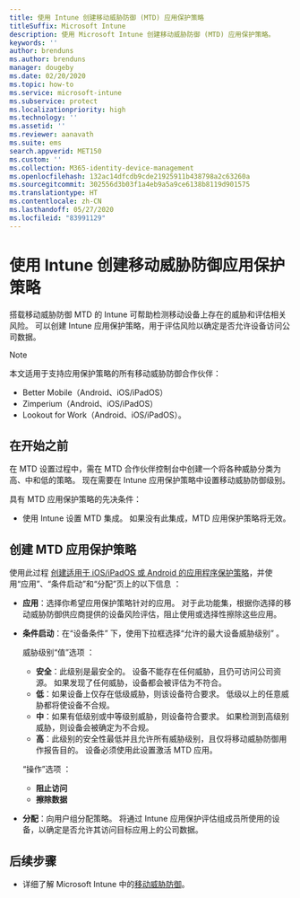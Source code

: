 ```yaml
---
title: 使用 Intune 创建移动威胁防御 (MTD) 应用保护策略
titleSuffix: Microsoft Intune
description: 使用 Microsoft Intune 创建移动威胁防御 (MTD) 应用保护策略。
keywords: ''
author: brenduns
ms.author: brenduns
manager: dougeby
ms.date: 02/20/2020
ms.topic: how-to
ms.service: microsoft-intune
ms.subservice: protect
ms.localizationpriority: high
ms.technology: ''
ms.assetid: ''
ms.reviewer: aanavath
ms.suite: ems
search.appverid: MET150
ms.custom: ''
ms.collection: M365-identity-device-management
ms.openlocfilehash: 132ac14dfcdb9cde21925911b438798a2c63260a
ms.sourcegitcommit: 302556d3b03f1a4eb9a5a9ce6138b8119d901575
ms.translationtype: HT
ms.contentlocale: zh-CN
ms.lasthandoff: 05/27/2020
ms.locfileid: "83991129"
---
```

# <a name="create-mobile-threat-defense-app-protection-policy-with-intune"></a>使用 Intune 创建移动威胁防御应用保护策略

搭载移动威胁防御 MTD 的 Intune 可帮助检测移动设备上存在的威胁和评估相关风险。 可以创建 Intune 应用保护策略，用于评估风险以确定是否允许设备访问公司数据。

> [!NOTE]
> 本文适用于支持应用保护策略的所有移动威胁防御合作伙伴：
>
> - Better Mobile（Android、iOS/iPadOS）
> - Zimperium（Android、iOS/iPadOS）
> - Lookout for Work（Android、iOS/iPadOS）。

## <a name="before-you-begin"></a>在开始之前

在 MTD 设置过程中，需在 MTD 合作伙伴控制台中创建一个将各种威胁分类为高、中和低的策略。 现在需要在 Intune 应用保护策略中设置移动威胁防御级别。

具有 MTD 应用保护策略的先决条件：

- 使用 Intune 设置 MTD 集成。 如果没有此集成，MTD 应用保护策略将无效。

## <a name="to-create-an-mtd-app-protection-policy"></a>创建 MTD 应用保护策略

使用此过程 [创建适用于 iOS/iPadOS 或 Android 的应用程序保护策略](../apps/app-protection-policies.md#app-protection-policies-for-iosipados-and-android-apps)，并使用“应用”、“条件启动”和“分配”页上的以下信息    ：

- **应用**：选择你希望应用保护策略针对的应用。 对于此功能集，根据你选择的移动威胁防御供应商提供的设备风险评估，阻止使用或选择性擦除这些应用。
- **条件启动**：在“设备条件”  下，使用下拉框选择“允许的最大设备威胁级别”  。

  威胁级别“值”选项  ：

  - **安全**：此级别是最安全的。 设备不能存在任何威胁，且仍可访问公司资源。 如果发现了任何威胁，设备都会被评估为不符合。
  - **低**：如果设备上仅存在低级威胁，则该设备符合要求。 低级以上的任意威胁都将使设备不合规。
  - **中**：如果有低级别或中等级别威胁，则设备符合要求。 如果检测到高级别威胁，则设备会被确定为不合规。
  - **高**：此级别的安全性最低并且允许所有威胁级别，且仅将移动威胁防御用作报告目的。 设备必须使用此设置激活 MTD 应用。

  “操作”选项  ：

  - **阻止访问**
  - **擦除数据**

- **分配**：向用户组分配策略。  将通过 Intune 应用保护评估组成员所使用的设备，以确定是否允许其访问目标应用上的公司数据。

## <a name="next-steps"></a>后续步骤

- 详细了解 Microsoft Intune 中的[移动威胁防御](mobile-threat-defense.md)。
